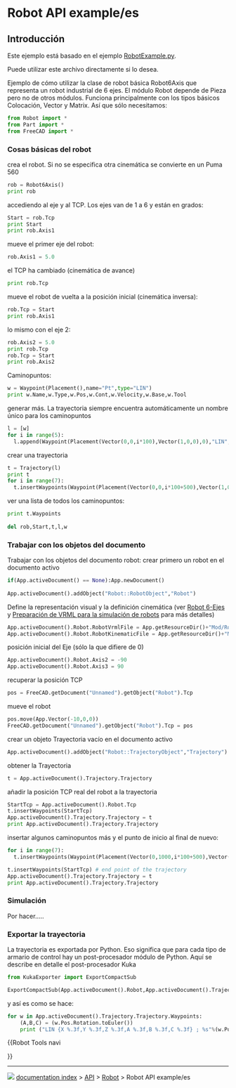 # Robot API example/es
## Introducción

Este ejemplo está basado en el ejemplo [RobotExample.py](https://github.com/FreeCAD/FreeCAD_sf_master/blob/master/src/Mod/Robot/RobotExample.py).

Puede utilizar este archivo directamente si lo desea.

Ejemplo de cómo utilizar la clase de robot básica Robot6Axis que representa un robot industrial de 6 ejes. El módulo Robot depende de Pieza pero no de otros módulos. Funciona principalmente con los tipos básicos Colocación, Vector y Matrix. Así que sólo necesitamos: 
```python
from Robot import *
from Part import *
from FreeCAD import *
```

### Cosas básicas del robot 

crea el robot. Si no se especifica otra cinemática se convierte en un Puma 560 
```python
rob = Robot6Axis()
print rob
```

accediendo al eje y al TCP. Los ejes van de 1 a 6 y están en grados: 
```python
Start = rob.Tcp
print Start
print rob.Axis1
```

mueve el primer eje del robot: 
```python
rob.Axis1 = 5.0
```

el TCP ha cambiado (cinemática de avance) 
```python
print rob.Tcp
```

mueve el robot de vuelta a la posición inicial (cinemática inversa): 
```python
rob.Tcp = Start
print rob.Axis1
```

lo mismo con el eje 2: 
```python
rob.Axis2 = 5.0
print rob.Tcp
rob.Tcp = Start
print rob.Axis2
```

Caminopuntos: 
```python
w = Waypoint(Placement(),name="Pt",type="LIN")
print w.Name,w.Type,w.Pos,w.Cont,w.Velocity,w.Base,w.Tool
```

generar más. La trayectoria siempre encuentra automáticamente un nombre único para los caminopuntos 
```python
l = [w]
for i in range(5):
  l.append(Waypoint(Placement(Vector(0,0,i*100),Vector(1,0,0),0),"LIN","Pt"))
```

crear una trayectoria 
```python
t = Trajectory(l)
print t
for i in range(7):
  t.insertWaypoints(Waypoint(Placement(Vector(0,0,i*100+500),Vector(1,0,0),0),"LIN","Pt"))
```

ver una lista de todos los caminopuntos: 
```python
print t.Waypoints
 
del rob,Start,t,l,w
```

### Trabajar con los objetos del documento 

Trabajar con los objetos del documento robot: crear primero un robot en el documento activo 
```python
if(App.activeDocument() == None):App.newDocument()
 
App.activeDocument().addObject("Robot::RobotObject","Robot")
```

Define la representación visual y la definición cinemática (ver [Robot 6-Ejes](Robot_6-Axis/es.md) y [Preparación de VRML para la simulación de robots](VRML_Preparation_for_Robot_Simulation/es.md) para más detalles) 
```python
App.activeDocument().Robot.RobotVrmlFile = App.getResourceDir()+"Mod/Robot/Lib/Kuka/kr500_1.wrl"
App.activeDocument().Robot.RobotKinematicFile = App.getResourceDir()+"Mod/Robot/Lib/Kuka/kr500_1.csv"
```

posición inicial del Eje (sólo la que difiere de 0) 
```python
App.activeDocument().Robot.Axis2 = -90
App.activeDocument().Robot.Axis3 = 90
```

recuperar la posición TCP 
```python
pos = FreeCAD.getDocument("Unnamed").getObject("Robot").Tcp
```

mueve el robot 
```python
pos.move(App.Vector(-10,0,0))
FreeCAD.getDocument("Unnamed").getObject("Robot").Tcp = pos
```

crear un objeto Trayectoria vacío en el documento activo 
```python
App.activeDocument().addObject("Robot::TrajectoryObject","Trajectory")
```

obtener la Trayectoria 
```python
t = App.activeDocument().Trajectory.Trajectory
```

añadir la posición TCP real del robot a la trayectoria 
```python
StartTcp = App.activeDocument().Robot.Tcp
t.insertWaypoints(StartTcp)
App.activeDocument().Trajectory.Trajectory = t
print App.activeDocument().Trajectory.Trajectory
```

insertar algunos caminopuntos más y el punto de inicio al final de nuevo: 
```python
for i in range(7):
  t.insertWaypoints(Waypoint(Placement(Vector(0,1000,i*100+500),Vector(1,0,0),i),"LIN","Pt"))

t.insertWaypoints(StartTcp) # end point of the trajectory
App.activeDocument().Trajectory.Trajectory = t
print App.activeDocument().Trajectory.Trajectory
```

### Simulación

Por hacer\.....

### Exportar la trayectoria 

La trayectoria es exportada por Python. Eso significa que para cada tipo de armario de control hay un post-procesador módulo de Python. Aquí se describe en detalle el post-procesador Kuka 
```python
from KukaExporter import ExportCompactSub

ExportCompactSub(App.activeDocument().Robot,App.activeDocument().Trajectory,'D:/Temp/TestOut.src')
```

y así es como se hace: 
```python
for w in App.activeDocument().Trajectory.Trajectory.Waypoints:
    (A,B,C) = (w.Pos.Rotation.toEuler())
    print ("LIN {X %.3f,Y %.3f,Z %.3f,A %.3f,B %.3f,C %.3f} ; %s"%(w.Pos.Base.x,w.Pos.Base.y,w.Pos.Base.z,A,B,C,w.Name))

```


{{Robot Tools navi

}}



---
![](images/Right_arrow.png) [documentation index](../README.md) > [API](Category_API.md) > [Robot](Robot_Workbench.md) > Robot API example/es
